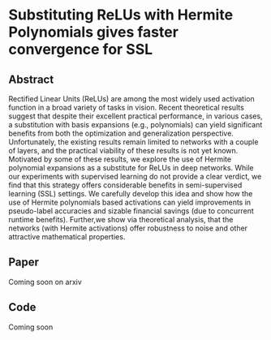 # Substituting ReLUs with Hermite Polynomials gives faster convergence for SSL

## Abstract
Rectified Linear Units (ReLUs) are among the most widely used activation function in a broad variety of tasks in vision. Recent theoretical results suggest that despite their excellent practical performance, in various cases, a substitution with basis expansions (e.g., polynomials) can yield significant benefits from both the optimization and generalization perspective. Unfortunately, the existing results remain limited to networks with a couple of layers, and the practical viability of these results is not yet known. Motivated by some of these results, we explore the use of Hermite polynomial expansions as a substitute for ReLUs in deep networks. While our experiments with supervised learning do not provide a clear verdict, we find that this strategy offers considerable benefits in semi-supervised learning (SSL) settings. We carefully develop this idea and show how the use of Hermite polynomials based activations can yield improvements in pseudo-label accuracies and sizable financial savings (due to concurrent runtime benefits). Further,we show via theoretical analysis, that the networks (with Hermite activations) offer robustness to noise and other attractive mathematical properties.

## Paper
Coming soon on arxiv

## Code
Coming soon
